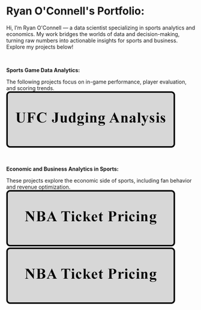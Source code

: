 # Ryan O'Connell's Portfolio:

Hi, I’m Ryan O'Connell — a data scientist specializing in sports analytics and economics. My work bridges the worlds of data and decision-making, turning raw numbers into actionable insights for sports and business. Explore my projects below!

&nbsp;<br>

**Sports Game Data Analytics:**

The following projects focus on in-game performance, player evaluation, and scoring trends.
&nbsp;<br>
[![Image](assets/images/ufc_button.png)](https://oconnellryan.github.io/ufc-judging-analysis.html)

&nbsp;<br>

**Economic and Business Analytics in Sports:**

These projects explore the economic side of sports, including fan behavior and revenue optimization.
&nbsp;<br>
[![Image](assets/images/nba_button.png)](https://oconnellryan.github.io/nba-ticket-pricing.html)
[![Image](assets/images/nba_button.png)](https://oconnellryan.github.io/nba-ticket-pricing.html)


